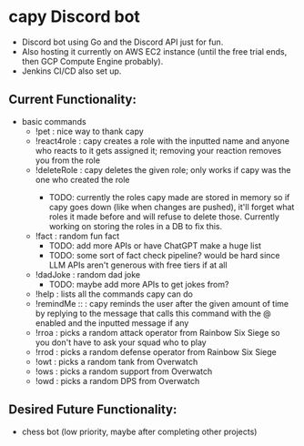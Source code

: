 # capy Discord bot
- Discord bot using Go and the Discord API just for fun. 
- Also hosting it currently on AWS EC2 instance (until the free trial ends, then GCP Compute Engine probably).
- Jenkins CI/CD also set up. 

## Current Functionality:
- basic commands
    - !pet : nice way to thank capy
    - !react4role <role name> : capy creates a role with the inputted name and anyone who reacts to it gets assigned it; removing your reaction removes you from the role
    - !deleteRole <role name> : capy deletes the given role; only works if capy was the one who created the role
        - TODO: currently the roles capy made are stored in memory so if capy goes down (like when changes are pushed), it'll forget what roles it made before and will refuse to delete those. Currently working on storing the roles in a DB to fix this.
    - !fact : random fun fact
        - TODO: add more APIs or have ChatGPT make a huge list
        - TODO: some sort of fact check pipeline? would be hard since LLM APIs aren't generous with free tiers if at all
    - !dadJoke : random dad joke
        - TODO: maybe add more APIs to get jokes from?
    - !help : lists all the commands capy can do
    - !remindMe <days>:<hours>:<minutes> <optional message> : capy reminds the user after the given amount of time by replying to the message that calls this command with the @ enabled and the inputted message if any
    - !rroa : picks a random attack operator from Rainbow Six Siege so you don't have to ask your squad who to play
    - !rrod : picks a random defense operator from Rainbow Six Siege
    - !owt : picks a random tank from Overwatch
    - !ows : picks a random support from Overwatch
    - !owd : picks a random DPS from Overwatch

## Desired Future Functionality:
- chess bot (low priority, maybe after completing other projects)
